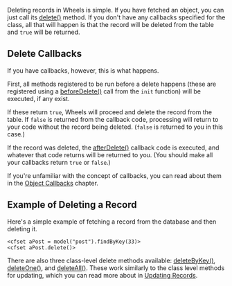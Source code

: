 Deleting records in Wheels is simple. If you have fetched an object, you can just call its [delete()](delete.md) method. If you don't have any callbacks specified for the class, all that will happen is that the record will be deleted from the table and `true` will be returned.

## Delete Callbacks ##

If you have callbacks, however, this is what happens.

First, all methods registered to be run before a delete happens (these are registered using a [beforeDelete()](beforeDelete.md) call from the `init` function) will be executed, if any exist.

If these return `true`, Wheels will proceed and delete the record from the table. If `false` is returned from the callback code, processing will return to your code without the record being deleted. (`false` is returned to you in this case.)

If the record was deleted, the [afterDelete()](afterDelete.md) callback code is executed, and whatever that code returns will be returned to you. (You should make all your callbacks return `true` or `false`.)

If you're unfamiliar with the concept of callbacks, you can read about them in the [Object Callbacks](ObjectCallbacks.md) chapter.

## Example of Deleting a Record ##

Here's a simple example of fetching a record from the database and then deleting it.

```
<cfset aPost = model("post").findByKey(33)>
<cfset aPost.delete()>
```

There are also three class-level delete methods available: [deleteByKey()](deleteByKey.md), [deleteOne()](deleteOne.md), and [deleteAll()](deleteAll.md). These work similarly to the class level methods for updating, which you can read more about in [Updating Records](UpdatingRecords.md).